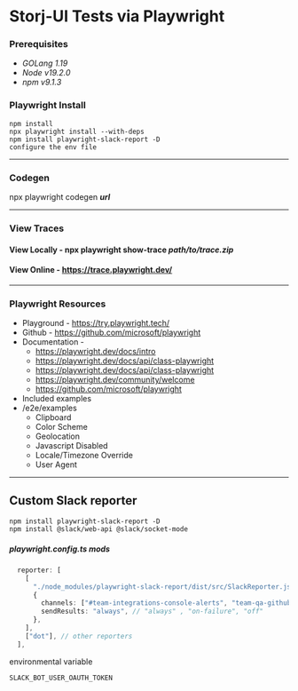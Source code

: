 # Storj-UI Tests via Playwright

### Prerequisites
- _GOLang 1.19_
- _Node v19.2.0_
- _npm v9.1.3_
### Playwright Install
```
npm install
npx playwright install --with-deps
npm install playwright-slack-report -D
configure the env file
```
*****
### Codegen
npx playwright codegen **_url_**
*****
### View Traces
#### View Locally - npx playwright show-trace *__path/to/trace.zip__*
#### View Online - https://trace.playwright.dev/
*****
### Playwright Resources
- Playground - https://try.playwright.tech/
- Github - https://github.com/microsoft/playwright
- Documentation - 
  - https://playwright.dev/docs/intro
  - https://playwright.dev/docs/api/class-playwright
  - https://playwright.dev/docs/api/class-playwright
  - https://playwright.dev/community/welcome
  - https://github.com/microsoft/playwright
- Included examples
- /e2e/examples
    - Clipboard
    - Color Scheme
    - Geolocation
    - Javascript Disabled
    - Locale/Timezone Override
    - User Agent
*****
## Custom Slack reporter
```
npm install playwright-slack-report -D
npm install @slack/web-api @slack/socket-mode
```
##### playwright.config.ts mods
```typescript
  reporter: [
    [
      "./node_modules/playwright-slack-report/dist/src/SlackReporter.js",
      {
        channels: ["#team-integrations-console-alerts", "team-qa-github"], // provide one or more Slack channels
        sendResults: "always", // "always" , "on-failure", "off"
      },
    ],
    ["dot"], // other reporters
  ],
```
environmental variable
```shell
SLACK_BOT_USER_OAUTH_TOKEN
```